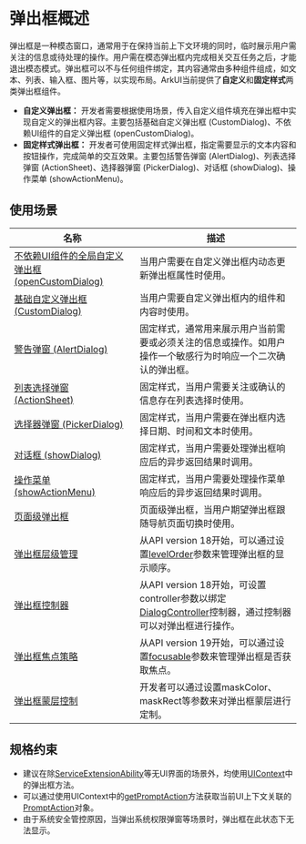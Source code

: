 # 弹出框概述
<!--Kit: ArkUI-->
<!--Subsystem: ArkUI-->
<!--Owner: @houguobiao-->
<!--Designer: @houguobiao-->
<!--Tester: @lxl007-->
<!--Adviser: @HelloCrease-->

弹出框是一种模态窗口，通常用于在保持当前上下文环境的同时，临时展示用户需关注的信息或待处理的操作。用户需在模态弹出框内完成相关交互任务之后，才能退出模态模式。弹出框可以不与任何组件绑定，其内容通常由多种组件组成，如文本、列表、输入框、图片等，以实现布局。ArkUI当前提供了**自定义**和**固定样式**两类弹出框组件。

* **自定义弹出框：** 开发者需要根据使用场景，传入自定义组件填充在弹出框中实现自定义的弹出框内容。主要包括基础自定义弹出框 (CustomDialog)、不依赖UI组件的自定义弹出框 (openCustomDialog)。
* **固定样式弹出框：** 开发者可使用固定样式弹出框，指定需要显示的文本内容和按钮操作，完成简单的交互效果。主要包括警告弹窗 (AlertDialog)、列表选择弹窗 (ActionSheet)、选择器弹窗 (PickerDialog)、对话框 (showDialog)、操作菜单 (showActionMenu)。

## 使用场景

| 名称 | 描述 |
| --- | --- |
|[不依赖UI组件的全局自定义弹出框 (openCustomDialog)](arkts-uicontext-custom-dialog.md) | 当用户需要在自定义弹出框内动态更新弹出框属性时使用。 |
|[基础自定义弹出框 (CustomDialog)](arkts-common-components-custom-dialog.md) | 当用户需要自定义弹出框内的组件和内容时使用。 |
| [警告弹窗 (AlertDialog)](arkts-fixes-style-dialog.md#警告弹窗-alertdialog) | 固定样式，通常用来展示用户当前需要或必须关注的信息或操作。如用户操作一个敏感行为时响应一个二次确认的弹出框。 |
| [列表选择弹窗 (ActionSheet)](arkts-fixes-style-dialog.md#列表选择弹窗-actionsheet) | 固定样式，当用户需要关注或确认的信息存在列表选择时使用。 |
|[选择器弹窗 (PickerDialog)](arkts-fixes-style-dialog.md#选择器弹窗-pickerdialog) | 固定样式，当用户需要在弹出框内选择日期、时间和文本时使用。 |
| [对话框 (showDialog)](arkts-fixes-style-dialog.md#对话框-showdialog) | 固定样式，当用户需要处理弹出框响应后的异步返回结果时调用。 |
| [操作菜单 (showActionMenu)](arkts-fixes-style-dialog.md#操作菜单-showactionmenu) | 固定样式，当用户需要处理操作菜单响应后的异步返回结果时调用。 |
| [页面级弹出框](arkts-embedded-dialog.md) | 页面级弹出框，当用户期望弹出框跟随导航页面切换时使用。 |
| [弹出框层级管理](arkts-dialog-levelorder.md) | 从API version 18开始，可以通过设置[levelOrder](../reference/apis-arkui/js-apis-promptAction.md#basedialogoptions11)参数来管理弹出框的显示顺序。 |
| [弹出框控制器](arkts-dialog-controller.md) | 从API version 18开始，可设置controller参数以绑定[DialogController](../reference/apis-arkui/js-apis-promptAction.md#dialogcontroller18)控制器，通过控制器可以对弹出框进行操作。 |
| [弹出框焦点策略](arkts-dialog-focusable.md) | 从API version 19开始，可以通过设置[focusable](../reference/apis-arkui/js-apis-promptAction.md#basedialogoptions11)参数来管理弹出框是否获取焦点。 |
| [弹出框蒙层控制](arkts-dialog-mask.md) | 开发者可以通过设置maskColor、maskRect等参数来对弹出框蒙层进行定制。 |

## 规格约束

* 建议<!--Del-->在除[ServiceExtensionAbility](../../application-dev/application-models/serviceextensionability.md)等无UI界面的场景外，均<!--DelEnd-->使用[UIContext](../reference/apis-arkui/arkts-apis-uicontext-uicontext.md)中的弹出框方法。
* 可以通过使用UIContext中的[getPromptAction](../reference/apis-arkui/arkts-apis-uicontext-uicontext.md#getpromptaction)方法获取当前UI上下文关联的[PromptAction](../reference/apis-arkui/arkts-apis-uicontext-promptaction.md)对象。
* 由于系统安全管控原因，当弹出系统权限弹窗等场景时，弹出框在此状态下无法显示。


